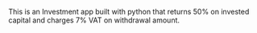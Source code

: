 This is an Investment app built with python that returns 50% on invested capital and charges 7% VAT on withdrawal amount.
